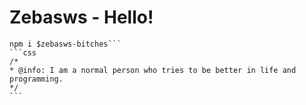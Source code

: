 # Zebasws - Hello!
````ssh
npm i $zebasws-bitches```
```css
/*
* @info: I am a normal person who tries to be better in life and programming.
*/
```
